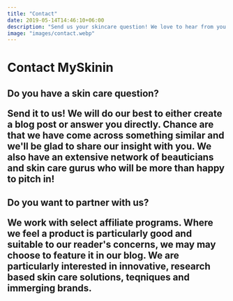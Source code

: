 ```yaml
---
title: "Contact"
date: 2019-05-14T14:46:10+06:00
description: "Send us your skincare question! We love to hear from you and will try to find a skincare solution for your issues."
image: "images/contact.webp"
---
```

<h1>Contact MySkinin

<h2>Do you have a skin care question? 

Send it to us! We will do our best to either create a blog post or answer you directly. Chance are that we have come across something similar and we'll be glad to share our insight with you. We also have an extensive network of beauticians and skin care gurus who will be more than happy to pitch in!

<h2>Do you want to partner with us? 

We work with select affiliate programs. Where we feel a product is particularly good and suitable to our reader's concerns, we may may choose to feature it in our blog. We are particularly interested in innovative, research based skin care solutions, teqniques and immerging brands. 
